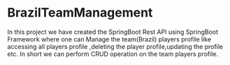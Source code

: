 # BrazilTeamManagement
In this project we have created the SpringBoot Rest API using SpringBoot Framework where one can Manage the team(Brazil) players profile like accessing all players profile ,deleting the player profile,updating the profile etc. In short we can perform CRUD operation on the team players profile.
